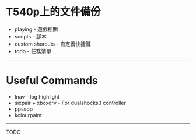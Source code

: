 # T540p上的文件備份

* playing - 遊戲相關
* scripts - 腳本
* custom shorcuts - 自定義快捷鍵
* todo - 任務清單

---

# Useful Commands

* lnav - log highlight
* sixpair + xboxdrv - For dualshocks3 controller
* ppsspp
* kolourpaint

---

TODO
